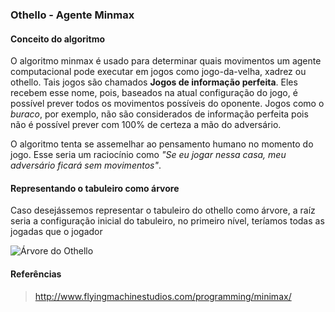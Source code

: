 ### Othello - Agente Minmax 

#### Conceito do algoritmo

O algoritmo minmax é usado para determinar quais movimentos um agente computacional pode executar em jogos como jogo-da-velha, xadrez ou othello. Tais jogos são chamados **Jogos de informação perfeita**. Eles recebem esse nome, pois, baseados na atual configuração do jogo, é possível prever todos os movimentos possíveis do oponente. Jogos como o *buraco*, por exemplo, não são considerados de informação perfeita pois não é possível prever com 100% de certeza a mão do adversário.

O algoritmo tenta se assemelhar ao pensamento humano no momento do jogo. Esse seria um raciocínio como *"Se eu jogar nessa casa, meu adversário ficará sem movimentos"*.

#### Representando o tabuleiro como árvore

Caso desejássemos representar o tabuleiro do othello como árvore, a raíz seria a configuração inicial do tabuleiro, no primeiro nível, teríamos todas as jogadas que o jogador

![Árvore do Othello](http://yavar.naddaf.name/ai_othello_fullsize.gif)

#### Referências

> http://www.flyingmachinestudios.com/programming/minimax/